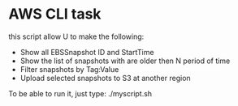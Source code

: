 <h1>AWS CLI task</h1>
this script allow U to make the following:
<ul>
<li>Show all EBSSnapshot ID and StartTime</li>
<li>Show the list of snapshots with are older then N period of time</li>
<li>Filter snapshots by Tag:Value</li>
<li>Upload selected snapshots to S3 at another region</li>
</ul>
To be able to run it, just type: ./myscript.sh